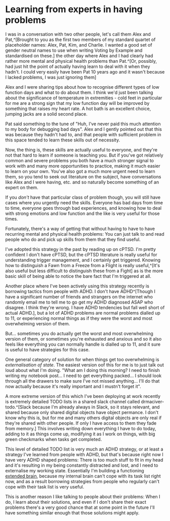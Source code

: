 # Learning from experts in having problems

I was in a conversation with two other people, let's call them Alex and Pat,^[Brought to you as the first two members of my standard quartet of placeholder names: Alex, Pat, Kim, and Charlie. I wanted a good set of gender neutral names to use when writing Voting by Example and standardised on these.] the other day where Alex and I had clearly had rather more mental and physical health problems than Pat.^[Or, possibly, had just hit the point of actually having learn to deal with it when they hadn't. I could very easily have been Pat 10 years ago and it wasn't because I lacked problems, I was just ignoring them]

Alex and I were sharing tips about how to recognise different types of low function days and what to do about them. I think we'd just been talking about the significance of temperature in extremities - cold feet in particular for me are a strong sign that my low function day will be improved by something that raises my heart rate. A hot bath is an excellent choice, jumping jacks are a solid second place.

Pat said something to the tune of "Huh, I've never paid this much attention to my body for debugging bad days". Alex and I gently pointed out that this was because they hadn't had to, and that people with sufficient problem in this space tended to learn these skills out of necessity.

Now, the thing is, these skills are actually useful to everyone, and they're not that hard to learn if someone is teaching you. But if you've got relatively common and severe problems you both have a much stronger signal to work with and many more opportunities to practice, making it much easier to learn on your own. You've also got a much more urgent need to learn them, so you tend to seek out literature on the subject, have conversations like Alex and I were having, etc. and so naturally become something of an expert on them.

If you *don't* have that particular class of problem though, you will still have cases where you urgently need the skills. Everyone has bad days from time to time, everyone goes through bad experiences, and knowing how to deal with strong emotions and low function and the like is very useful for those times.

Fortunately, there's a way of getting that without having to have to have recurring mental and physical health problems: You can just talk to and read people who do and pick up skills from them that they find useful.

I've adopted this strategy in the past by reading up on cPTSD. I'm pretty confident I don't have cPTSD, but the cPTSD literature is really useful for understanding trigger management, and I certainly get triggered. Knowing how to distinguish a Fawn from a Freeze from a Flight is really useful,^[It's also useful but less difficult to distinguish these from a Fight] as is the more basic skill of being able to notice the bare fact that I'm triggered at all.

Another place where I've been actively using this strategy recently is borrowing tactics from people with ADHD. I don't have ADHD^[Though I have a significant number of friends and strangers on the internet who randomly email me to tell me to go get my ADHD diagnosed ASAP who disagree. I think they're wrong. I have ADHD tendencies but fall well short of actual ADHD.], but a lot of ADHD problems are normal problems dialled up to 11, or experiencing normal things as if they were the worst and most overwhelming version of them.

But... sometimes you do actually get the worst and most overwhelming version of them, or sometimes you're exhausted and anxious and so it also feels like everything you can normally handle is dialled up to 11, and it sure is useful to have strategies for this case.

One general category of solution for when things get too overwhelming is *externalisation of state*. The easiest version oof this for me is to just talk out loud about what I'm doing. "What am I doing this morning? I need to finish writing my notebook post... I need to get everything packed... I should look through all the drawers to make sure I've not missed anything... I'll do that now actually because it's really important and I mustn't forget it".

A more extreme version of this which I've been deploying at work recently is extremely detailed TODO lists in a shared slack channel called drmaciver-todo.^[Slack because I'm already always in Slack, so it stays relevant, and shared because only shared digital objects have object permance. I don't know why this is, but for me and many others digital objects are only real if they're shared with other people. If only I have access to them they fade from memory.] This involves writing down everything I have to do today, adding to it as things come up, modifying it as I work on things, with big green checkmarks when tasks get completed.

This level of detailed TODO list is very much an ADHD strategy, or at least a strategy I've learned from people with ADHD, but that's because right now I have very ADHD shaped problems: There is too much stuff to fit in my head and it's resulting in my being constantly distracted and lost, and I need to externalise my working state. Essentially I'm building a functioning [extended brain](https://notebook.drmaciver.com/posts/2023-06-20-17:00.html), because my internal brain can't cope with its task list right now, and as a result borrowing strategies from people who regularly can't cope with their task list is very useful.

This is another reason I like talking to people about their problems: When I do, I learn about their solutions, and even if I don't share their exact problems there's a very good chance that at some point in the future I'll have something similar enough that those solutions might apply.
